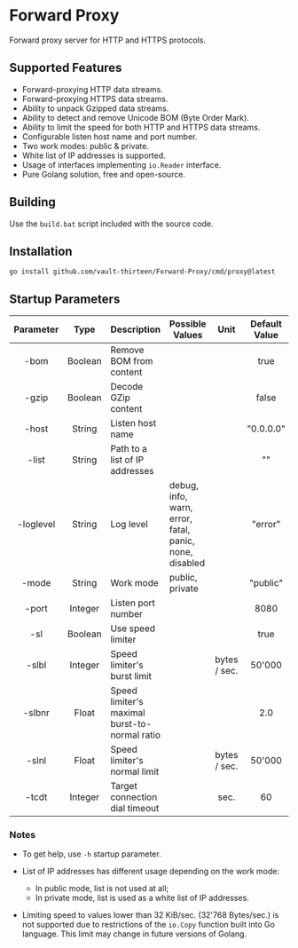 # Forward Proxy

Forward proxy server for HTTP and HTTPS protocols. 

## Supported Features
* Forward-proxying HTTP data streams.
* Forward-proxying HTTPS data streams.
* Ability to unpack Gzipped data streams.
* Ability to detect and remove Unicode BOM (Byte Order Mark).
* Ability to limit the speed for both HTTP and HTTPS data streams.
* Configurable listen host name and port number.
* Two work modes: public & private.
* White list of IP addresses is supported.
* Usage of interfaces implementing `io.Reader` interface.
* Pure Golang solution, free and open-source.

## Building
Use the `build.bat` script included with the source code.

## Installation
`go install github.com/vault-thirteen/Forward-Proxy/cmd/proxy@latest`  

## Startup Parameters
| Parameter |  Type   | Description                                   | Possible Values                                        |     Unit     | Default Value |
|:---------:|:-------:|-----------------------------------------------|--------------------------------------------------------|:------------:|:-------------:|
|   -bom    | Boolean | Remove BOM from content                       |                                                        |              |     true      |
|   -gzip   | Boolean | Decode GZip content                           |                                                        |              |     false     |
|   -host   | String  | Listen host name                              |                                                        |              |   "0.0.0.0"   |
|   -list   | String  | Path to a list of IP addresses                |                                                        |              |      ""       |
| -loglevel | String  | Log level                                     | debug, info, warn, error, fatal, panic, none, disabled |              |    "error"    |
|   -mode   | String  | Work mode                                     | public, private                                        |              |   "public"    |
|   -port   | Integer | Listen port number                            |                                                        |              |     8080      |
|    -sl    | Boolean | Use speed limiter                             |                                                        |              |     true      |
|   -slbl   | Integer | Speed limiter's burst limit                   |                                                        | bytes / sec. |    50'000     |
|  -slbnr   |  Float  | Speed limiter's maximal burst-to-normal ratio |                                                        |              |      2.0      |
|   -slnl   |  Float  | Speed limiter's normal limit                  |                                                        | bytes / sec. |    50'000     |
|   -tcdt   | Integer | Target connection dial timeout                |                                                        |     sec.     |      60       |

### Notes
* To get help, use `-h` startup parameter. 


* List of IP addresses has different usage depending on the work mode:
  * In public mode, list is not used at all;
  * In private mode, list is used as a white list of IP addresses.


* Limiting speed to values lower than 32 KiB/sec. (32'768 Bytes/sec.) is not 
supported due to restrictions of the `io.Copy` function built into Go language.
This limit may change in future versions of Golang.
